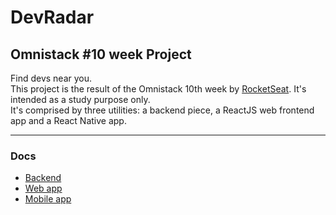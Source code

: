 DevRadar
===
Omnistack #10 week Project
---

Find devs near you.<br>
This project is the result of the Omnistack 10th week by [RocketSeat](https://rocketseat.com.br/). It's intended as a study purpose only.<br>
It's comprised by three utilities: a backend piece, a ReactJS web frontend app and a React Native app.
***
### Docs
- [Backend](backend/readme.md)
- [Web app](web/readme.md)
- [Mobile app](mobile/readme.md)